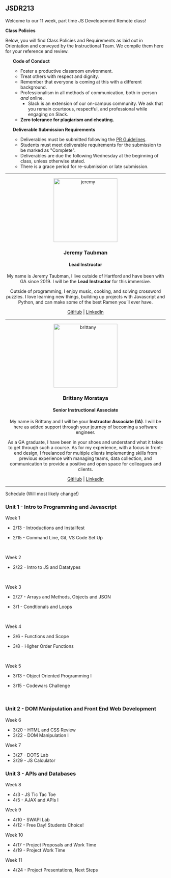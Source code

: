 ## JSDR213


Welcome to our 11 week, part time JS Developement Remote class!


<strong>Class Policies</strong>

Below, you will find Class Policies and Requirements as laid out in Orientation and conveyed by the Instructional Team.  We compile them here for your reference and review.

</p>

<ul type="none">

<strong>Code of Conduct</strong>

<ul>
  <li>Foster a productive classroom environment.</li>
  <li>Treat others with respect and dignity.</li>
  <li>Remember that everyone is coming at this with a different background.</li>
  <li>Professionalism in all methods of communication, both in-person <i>and</i> online.
    <ul>
      <li>Slack is an extension of our on-campus community. We ask that you remain courteous, respectful, and professional while engaging on Slack.</li>
    </ul>
  </li>
  <li><b>Zero tolerance for plagiarism and cheating.</b></li>
</ul>



<strong>Deliverable Submission Requirements</strong>

<ul>
  <li>Deliverables must be submitted following the <a href="https://github.com/SEIR-123/template_pull_request">PR Guidelines</a>.</li>
  <li>Students must meet deliverable requirements for the submission to be marked as "Complete".</li>
  <li>Deliverables are due the following  Wednesday at the beginning of class, unless otherwise stated.</li>
  <li>There is a grace period for re-submission or late submission. 
    </ul>
  </li>
</ul>




____

<div align="center">
  <img width="200px" src="https://i.imgur.com/xDwQZ7E.png" alt="jeremy">
  <h3>Jeremy Taubman</h3>
  <h4>Lead Instructor</h4>
  <p>My name is Jeremy Taubman, I live outside of Hartford and have been with GA since 2019. I will be the <b>Lead Instructor</b> for this immersive.</p>
  <p>Outside of programming, I enjoy music, cooking, and solving crossword puzzles. I love learning new things, building up projects with Javascript and Python, and can make some of the best Ramen you’ll ever have.</p>
  <span><a href="https://github.com/taubman33">GitHub</a> | <a href="https://www.linkedin.com/in/jeremy-taubman/">LinkedIn</a></span>
  <br>
</div>

____

<div align="center">
  <img width="200px" src="https://i.imgur.com/TkTJmAs.png" alt="brittany">
  <h3>Brittany Morataya</h3>
  <h4>Senior Instructional Associate</h4>
  <p>My name is Brittany and I will be your <b>Instructor Associate (IA)</b>. I will be here as added support through your journey of becoming a software engineer.</p>
  <p>As a GA graduate, I have been in your shoes and understand what it takes to get through such a course. As for my experience, with a focus in front-end design, I freelanced for multiple clients implementing skills from previous experience with managing teams, data collection, and communication to provide a positive and open space for colleagues and clients.</p>
  <span><a href="https://github.com/bmorataya3">GitHub</a> | <a href="https://www.linkedin.com/in/brittany-morataya/">LinkedIn</a></span>
  <br>
</div>

____

Schedule (Will most likely change!)

### Unit 1 - Intro to Programming and Javascript

Week 1 
 - 2/13 - Introductions and Installfest
 - 2/15 - Command Line, Git, VS Code Set Up
  
    <br>
Week 2 
 - 2/22 - Intro to JS and Datatypes
  
  <br>
  
Week 3
  - 2/27 - Arrays and Methods, Objects and JSON
  
  - 3/1 - Condtionals and Loops

    <br>
Week 4
  - 3/6 - Functions and Scope
  - 3/8 - Higher Order Functions
  

    <br>
Week 5
  - 3/13 - Object Oriented Programming I
  - 3/15 - Codewars Challenge 
  

    <br>
    
 ### Unit 2 - DOM Manipulation and Front End Web Development
Week 6
  - 3/20 - HTML and CSS Review
  - 3/22 - DOM Manipulation I
  

  
Week 7 
   - 3/27 - DOTS Lab
   - 3/29 - JS Calculator 
  
   
 
### Unit 3 - APIs and Databases 
 
Week 8
   - 4/3 - JS Tic Tac Toe
   - 4/5 - AJAX and APIs I
  

 
Week 9
   - 4/10 - SWAPI Lab
   - 4/12 - Free Day! Students Choice! 
  


Week 10
   - 4/17 - Project Proposals and Work Time
   - 4/19 - Project Work Time
  

  
Week 11
   - 4/24 - Project Presentations, Next Steps

 
